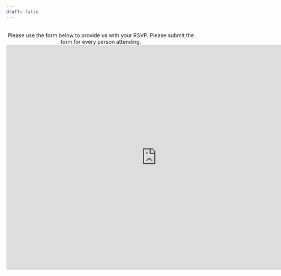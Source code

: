 ```yaml
---
draft: false
---
```


<div style="text-align: center;">
  <br>
  Please use the form below to provide us with your RSVP. Please submit the form for every person attending.
  <br>
  
  <iframe src="https://form.victorianobennett.wedding/www/rsvp" style="border:0px #ffffff none;" name="myiFrame" scrolling="no" frameborder="1" marginheight="0px" marginwidth="0px" height="600px" width="800px" allowfullscreen></iframe>

</p>
</div>


